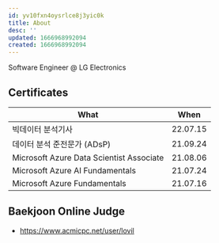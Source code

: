 ```yaml
---
id: yv10fxn4oysrlce8j3yic0k
title: About
desc: ''
updated: 1666968992094
created: 1666968992094
---
```


Software Engineer @ LG Electronics


## Certificates

What|When
----|----
빅데이터 분석기사    |22.07.15
데이터 분석 준전문가 (ADsP) 	|21.09.24
Microsoft Azure Data Scientist Associate	|21.08.06
Microsoft Azure AI Fundamentals	|21.07.24
Microsoft Azure Fundamentals	|21.07.16

## Baekjoon Online Judge
- https://www.acmicpc.net/user/lovil